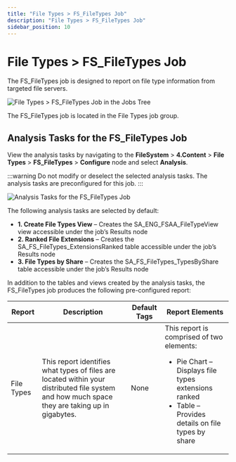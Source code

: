 ```yaml
---
title: "File Types > FS_FileTypes Job"
description: "File Types > FS_FileTypes Job"
sidebar_position: 10
---
```


# File Types > FS_FileTypes Job

The FS_FileTypes job is designed to report on file type information from targeted file servers.

![File Types > FS_FileTypes Job in the Jobs Tree](/images/accessanalyzer/11.6/solutions/filesystem/content/filetypesjobstree.webp)

The FS_FileTypes job is located in the File Types job group.

## Analysis Tasks for the FS_FileTypes Job

View the analysis tasks by navigating to the **FileSystem** > **4.Content** > **File Types** >
**FS_FileTypes** > **Configure** node and select **Analysis**.

:::warning
Do not modify or deselect the selected analysis tasks. The analysis tasks are
preconfigured for this job.
:::


![Analysis Tasks for the FS_FileTypes Job](/images/accessanalyzer/11.6/solutions/filesystem/content/filetypesanalysis.webp)

The following analysis tasks are selected by default:

-   **1. Create File Types View** – Creates the SA_ENG_FSAA_FileTypeView view accessible under the job’s
       Results node
-   **2. Ranked File Extensions** – Creates the SA_FS_FileTypes_ExtensionsRanked table accessible under
       the job’s Results node
-   **3. File Types by Share** – Creates the SA_FS_FileTypes_TypesByShare table accessible under the
       job’s Results node

In addition to the tables and views created by the analysis tasks, the FS_FileTypes job produces the
following pre-configured report:

| Report     | Description                                                                                                                                    | Default Tags | Report Elements                                                                                                                                                       |
| ---------- | ---------------------------------------------------------------------------------------------------------------------------------------------- | ------------ | --------------------------------------------------------------------------------------------------------------------------------------------------------------------- |
| File Types | This report identifies what types of files are located within your distributed file system and how much space they are taking up in gigabytes. | None         | This report is comprised of two elements: <ul><li>Pie Chart – Displays file types extensions ranked</li><li>Table – Provides details on file types by share</li></ul> |
